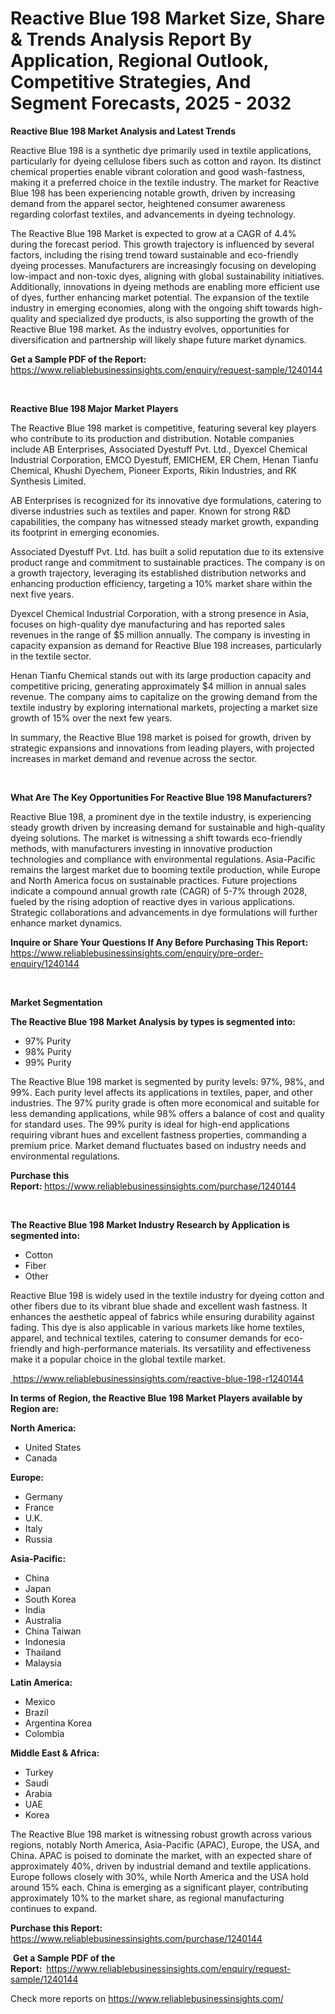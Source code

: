 <p><h1>Reactive Blue 198 Market Size, Share & Trends Analysis Report By Application, Regional Outlook, Competitive Strategies, And Segment Forecasts, 2025 - 2032</h1></p><p><strong>Reactive Blue 198 Market Analysis and Latest Trends</strong></p>
<p><p>Reactive Blue 198 is a synthetic dye primarily used in textile applications, particularly for dyeing cellulose fibers such as cotton and rayon. Its distinct chemical properties enable vibrant coloration and good wash-fastness, making it a preferred choice in the textile industry. The market for Reactive Blue 198 has been experiencing notable growth, driven by increasing demand from the apparel sector, heightened consumer awareness regarding colorfast textiles, and advancements in dyeing technology.</p><p>The Reactive Blue 198 Market is expected to grow at a CAGR of 4.4% during the forecast period. This growth trajectory is influenced by several factors, including the rising trend toward sustainable and eco-friendly dyeing processes. Manufacturers are increasingly focusing on developing low-impact and non-toxic dyes, aligning with global sustainability initiatives. Additionally, innovations in dyeing methods are enabling more efficient use of dyes, further enhancing market potential. The expansion of the textile industry in emerging economies, along with the ongoing shift towards high-quality and specialized dye products, is also supporting the growth of the Reactive Blue 198 market. As the industry evolves, opportunities for diversification and partnership will likely shape future market dynamics.</p></p>
<p><strong>Get a Sample PDF of the Report:&nbsp;</strong> <a href="https://www.reliablebusinessinsights.com/enquiry/request-sample/1240144?utm_campaign=2440&utm_medium=2&utm_source=Github&utm_content=ia&utm_term=02042025&utm_id=reactive-blue-198">https://www.reliablebusinessinsights.com/enquiry/request-sample/1240144</a></p>
<p>&nbsp;</p>
<p><strong>Reactive Blue 198 Major Market Players</strong></p>
<p><p>The Reactive Blue 198 market is competitive, featuring several key players who contribute to its production and distribution. Notable companies include AB Enterprises, Associated Dyestuff Pvt. Ltd., Dyexcel Chemical Industrial Corporation, EMCO Dyestuff, EMICHEM, ER Chem, Henan Tianfu Chemical, Khushi Dyechem, Pioneer Exports, Rikin Industries, and RK Synthesis Limited.</p><p>AB Enterprises is recognized for its innovative dye formulations, catering to diverse industries such as textiles and paper. Known for strong R&D capabilities, the company has witnessed steady market growth, expanding its footprint in emerging economies. </p><p>Associated Dyestuff Pvt. Ltd. has built a solid reputation due to its extensive product range and commitment to sustainable practices. The company is on a growth trajectory, leveraging its established distribution networks and enhancing production efficiency, targeting a 10% market share within the next five years.</p><p>Dyexcel Chemical Industrial Corporation, with a strong presence in Asia, focuses on high-quality dye manufacturing and has reported sales revenues in the range of $5 million annually. The company is investing in capacity expansion as demand for Reactive Blue 198 increases, particularly in the textile sector.</p><p>Henan Tianfu Chemical stands out with its large production capacity and competitive pricing, generating approximately $4 million in annual sales revenue. The company aims to capitalize on the growing demand from the textile industry by exploring international markets, projecting a market size growth of 15% over the next few years.</p><p>In summary, the Reactive Blue 198 market is poised for growth, driven by strategic expansions and innovations from leading players, with projected increases in market demand and revenue across the sector.</p></p>
<p>&nbsp;</p>
<p><strong>What Are The Key Opportunities For Reactive Blue 198 Manufacturers?</strong></p>
<p><p>Reactive Blue 198, a prominent dye in the textile industry, is experiencing steady growth driven by increasing demand for sustainable and high-quality dyeing solutions. The market is witnessing a shift towards eco-friendly methods, with manufacturers investing in innovative production technologies and compliance with environmental regulations. Asia-Pacific remains the largest market due to booming textile production, while Europe and North America focus on sustainable practices. Future projections indicate a compound annual growth rate (CAGR) of 5-7% through 2028, fueled by the rising adoption of reactive dyes in various applications. Strategic collaborations and advancements in dye formulations will further enhance market dynamics.</p></p>
<p><strong>Inquire or Share Your Questions If Any Before Purchasing This Report:</strong> <a href="https://www.reliablebusinessinsights.com/enquiry/pre-order-enquiry/1240144?utm_campaign=2440&utm_medium=2&utm_source=Github&utm_content=ia&utm_term=02042025&utm_id=reactive-blue-198">https://www.reliablebusinessinsights.com/enquiry/pre-order-enquiry/1240144</a></p>
<p>&nbsp;</p>
<p><strong>Market Segmentation</strong></p>
<p><strong>The Reactive Blue 198 Market Analysis by types is segmented into:</strong></p>
<p><ul><li>97% Purity</li><li>98% Purity</li><li>99% Purity</li></ul></p>
<p><p>The Reactive Blue 198 market is segmented by purity levels: 97%, 98%, and 99%. Each purity level affects its applications in textiles, paper, and other industries. The 97% purity grade is often more economical and suitable for less demanding applications, while 98% offers a balance of cost and quality for standard uses. The 99% purity is ideal for high-end applications requiring vibrant hues and excellent fastness properties, commanding a premium price. Market demand fluctuates based on industry needs and environmental regulations.</p></p>
<p><strong>Purchase this Report:&nbsp;</strong><a href="https://www.reliablebusinessinsights.com/purchase/1240144?utm_campaign=2440&utm_medium=2&utm_source=Github&utm_content=ia&utm_term=02042025&utm_id=reactive-blue-198">https://www.reliablebusinessinsights.com/purchase/1240144</a></p>
<p>&nbsp;</p>
<p><strong>The Reactive Blue 198 Market Industry Research by Application is segmented into:</strong></p>
<p><ul><li>Cotton</li><li>Fiber</li><li>Other</li></ul></p>
<p><p>Reactive Blue 198 is widely used in the textile industry for dyeing cotton and other fibers due to its vibrant blue shade and excellent wash fastness. It enhances the aesthetic appeal of fabrics while ensuring durability against fading. This dye is also applicable in various markets like home textiles, apparel, and technical textiles, catering to consumer demands for eco-friendly and high-performance materials. Its versatility and effectiveness make it a popular choice in the global textile market.</p></p>
<p><a href="https://www.reliablebusinessinsights.com/reactive-blue-198-r1240144?utm_campaign=2440&utm_medium=2&utm_source=Github&utm_content=ia&utm_term=02042025&utm_id=reactive-blue-198">&nbsp;https://www.reliablebusinessinsights.com/reactive-blue-198-r1240144</a></p>
<p><strong>In terms of Region, the Reactive Blue 198 Market Players available by Region are:</strong></p>
<p>
    <p> <strong> North America: </strong>
        <ul>
            <li>United States</li>
            <li>Canada</li>
        </ul>
        </p> 
    <p> <strong> Europe: </strong>
        <ul>
            <li>Germany</li>
            <li>France</li>
            <li>U.K.</li>
            <li>Italy</li>
            <li>Russia</li>
        </ul>
        </p> 
    <p> <strong> Asia-Pacific: </strong>
        <ul>
            <li>China</li>
            <li>Japan</li>
            <li>South Korea</li>
            <li>India</li>
            <li>Australia</li>
            <li>China Taiwan</li>
            <li>Indonesia</li>
            <li>Thailand</li>
            <li>Malaysia</li>
        </ul>
        </p> 
    <p> <strong> Latin America: </strong>
        <ul>
            <li>Mexico</li>
            <li>Brazil</li>
            <li>Argentina Korea</li>
            <li>Colombia</li>
        </ul>
        </p> 
    <p> <strong> Middle East & Africa: </strong>
        <ul>
            <li>Turkey</li>
            <li>Saudi</li>
            <li>Arabia</li>
            <li>UAE</li>
            <li>Korea</li>
        </ul>
    </p>
    </p>
<p><p>The Reactive Blue 198 market is witnessing robust growth across various regions, notably North America, Asia-Pacific (APAC), Europe, the USA, and China. APAC is poised to dominate the market, with an expected share of approximately 40%, driven by industrial demand and textile applications. Europe follows closely with 30%, while North America and the USA hold around 15% each. China is emerging as a significant player, contributing approximately 10% to the market share, as regional manufacturing continues to expand.</p></p>
<p><strong>Purchase this Report: </strong><a href="https://www.reliablebusinessinsights.com/purchase/1240144?utm_campaign=2440&utm_medium=2&utm_source=Github&utm_content=ia&utm_term=02042025&utm_id=reactive-blue-198">https://www.reliablebusinessinsights.com/purchase/1240144</a></p>
<p>&nbsp;<strong>Get a Sample PDF of the Report:&nbsp;&nbsp;</strong><a href="https://www.reliablebusinessinsights.com/enquiry/request-sample/1240144?utm_campaign=2440&utm_medium=2&utm_source=Github&utm_content=ia&utm_term=02042025&utm_id=reactive-blue-198">https://www.reliablebusinessinsights.com/enquiry/request-sample/1240144</a></p>
<p><strong></strong></p>
<p>Check more reports on <a href="https://www.reliablebusinessinsights.com/?utm_campaign=2440&utm_medium=2&utm_source=Github&utm_content=ia&utm_term=02042025&utm_id=reactive-blue-198">https://www.reliablebusinessinsights.com/</a></p>